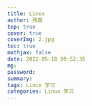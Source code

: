 ```yaml
---
title: Linux
author: 殇莫
top: true
cover: true
coverImg: 2.jpg
toc: true
mathjax: false
date: 2022-05-18 09:52:35
mg:
password:
summary:
tags: Linux 学习
categories: Linux 学习
---
```

